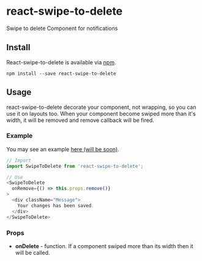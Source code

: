 # react-swipe-to-delete
Swipe to delete Component for notifications

## Install
React-swipe-to-delete is available via [npm](https://www.npmjs.com/package/react-swipe-to-delete).
```
npm install --save react-swipe-to-delete
```

## Usage
react-swipe-to-delete decorate your component, not wrapping, so you can use it on layouts too.
When your component become swiped more than it's width, it will be removed and remove callback will be fired.

### Example
You may see an example [here (will be soon)](http://hosembafer.github.io/react-swipe-to-delete/example/).
```js
// Import
import SwipeToDelete from 'react-swipe-to-delete';

// Use
<SwipeToDelete
  onRemove={() => this.props.remove()}
>
  <div className="Message">
    Your changes has been saved.
  </div>
</SwipeToDelete>

```

### Props
- **onDelete** - function. If a component swiped more than its width then it will be called.